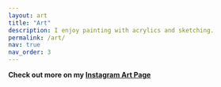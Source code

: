 ```yaml
---
layout: art
title: "Art"
description: I enjoy painting with acrylics and sketching.
permalink: /art/
nav: true
nav_order: 3
---
```

<b>Check out more on my [Instagram Art Page](https://www.instagram.com/adyaaart/)